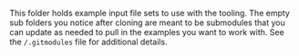 This folder holds example input file sets to use with the tooling.  The empty sub folders you notice after cloning are meant to be submodules that you can update as needed to pull in the examples you want to work with. See the `/.gitmodules` file for additional details.

